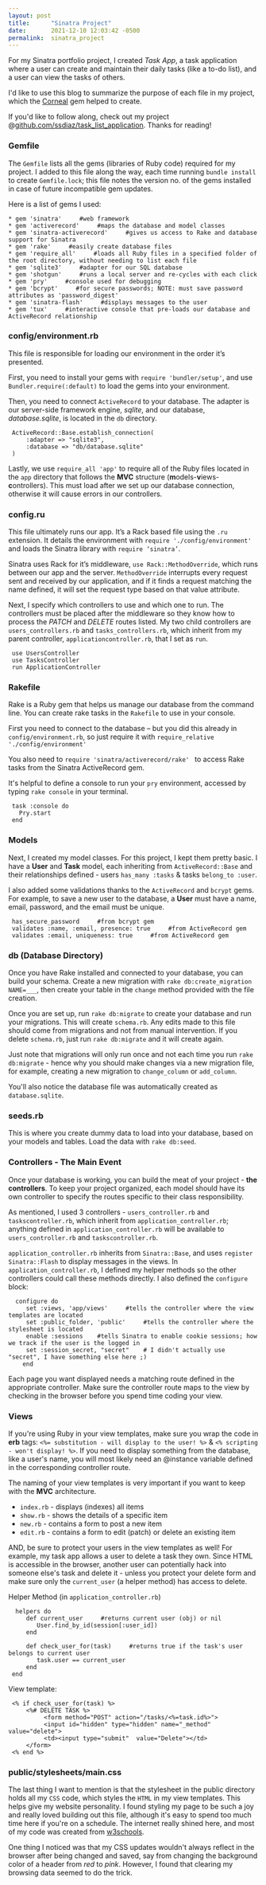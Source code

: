 ```yaml
---
layout: post
title:      "Sinatra Project"
date:       2021-12-10 12:03:42 -0500
permalink:  sinatra_project
---
```



For my Sinatra portfolio project, I created *Task App*, a task application where a user can create and maintain their daily tasks (like a to-do list), and a user can view the tasks of others. 

I'd like to use this blog to summarize the purpose of each file in my project, which the [Corneal](https://thebrianemory.github.io/corneal/) gem helped to create. 

If you'd like to follow along, check out my project @[github.com/ssdiaz/task_list_application](https://github.com/ssdiaz/task_list_application).  Thanks for reading!


### Gemfile
The `Gemfile` lists all the gems (libraries of Ruby code) required for my project. I added to this file along the way, each time running `bundle install` to create `Gemfile.lock`; this file notes the version no. of the gems installed in case of future incompatible gem updates. 

Here is a list of gems I used:
```
* gem 'sinatra'     #web framework
* gem 'activerecord'     #maps the database and model classes
* gem 'sinatra-activerecord'     #gives us access to Rake and database support for Sinatra
* gem 'rake'     #easily create database files
* gem 'require_all'     #loads all Ruby files in a specified folder of the root directory, without needing to list each file
* gem 'sqlite3'     #adapter for our SQL database
* gem 'shotgun'     #runs a local server and re-cycles with each click
* gem 'pry'     #console used for debugging
* gem 'bcrypt'     #for secure passwords; NOTE: must save password attributes as 'password_digest'
* gem 'sinatra-flash'     #displays messages to the user
* gem 'tux'     #interactive console that pre-loads our database and ActiveRecord relationship
```

### config/environment.rb
This file is responsible for loading our environment in the order it’s presented. 

First, you need to install your gems with `require 'bundler/setup'`, and use `Bundler.require(:default)` to load the gems into your environment.  

Then, you need to connect `ActiveRecord` to your database. The adapter is our server-side framework engine, *sqlite*, and our database, *database.sqlite*, is located in the `db` directory.  
```
 ActiveRecord::Base.establish_connection(
     :adapter => "sqlite3",
     :database => "db/database.sqlite"
 )
```

Lastly, we use `require_all 'app'` to require all of the Ruby files located in the `app` directory that follows the **MVC** structure (**m**odels-**v**iews-**c**ontrollers). This must load after we set up our database connection, otherwise it will cause errors in our controllers.

### config.ru
This file ultimately runs our app. It’s a Rack based file using the `.ru` extension.  It details the environment with `require './config/environment'` and loads the Sinatra library with `require ‘sinatra’`.

Sinatra uses Rack for it’s middleware, `use Rack::MethodOverride`, which runs between our app and the server.  `MethodOverride` interrupts every request sent and received by our application, and if it finds a request matching the name defined, it will set the request type based on that value attribute.  

Next, I specify which controllers to use and which one to run. The controllers must be placed after the middleware so they know how to process the *PATCH* and *DELETE* routes listed. My two child controllers are `users_controllers.rb` and `tasks_controllers.rb`, which inherit from my parent controller, `applicationcontroller.rb`, that I set as `run`.
```
 use UsersController
 use TasksController
 run ApplicationController
```

### Rakefile
Rake is a Ruby gem that helps us manage our database from the command line. You can create rake tasks in the `Rakefile` to use in your console.

First you need to connect to the database – but you did this already in `config/environment.rb`, so just require it with `require_relative './config/environment'`

You also need to `require 'sinatra/activerecord/rake' ` to access Rake tasks from the Sinatra ActiveRecord gem.

It's helpful to define a console to run your `pry` environment, accessed by typing `rake console` in your terminal. 
```
 task :console do
   Pry.start
 end
```

### Models
Next, I created my model classes. For this project, I kept them pretty basic. I have a **User** and **Task** model, each inheriting from `ActiveRecord::Base` and their relationships defined - users `has_many :tasks` & tasks `belong_to :user`. 

I also added some validations thanks to the `ActiveRecord` and `bcrypt` gems. For example, to save a new user to the database, a **User** must have a name, email, password, and the email must be unique. 
```
 has_secure_password     #from bcrypt gem 
 validates :name, :email, presence: true     #from ActiveRecord gem
 validates :email, uniqueness: true     #from ActiveRecord gem
```

### db (Database Directory)
Once you have Rake installed and connected to your database, you can build your schema. Create a new migration with `rake db:create_migration NAME=___`, then create your table in the `change` method provided with the file creation.

Once you are set up, run `rake db:migrate` to create your database and run your migrations. This will create  `schema.rb`. Any edits made to this file should come from migrations and not from manual intervention. If you delete `schema.rb`, just run `rake db:migrate` and it will create again. 

Just note that migrations will only run once and not each time you run `rake db:migrate` - hence why you should make changes via a new migration file, for example, creating a new migration to `change_column` or `add_column`.

You'll also notice the database file was automatically created as `database.sqlite`.

### seeds.rb
This is where you create dummy data to load into your database, based on your models and tables. Load the data with `rake db:seed`.

### **Controllers** -  The Main Event
Once your database is working, you can build the meat of your project - **the controllers**. To keep your project organized, each model should have its own controller to specify the routes specific to their class responsibility. 

As mentioned, I used 3 controllers - `users_controller.rb` and `taskscontroller.rb`, which inherit from `application_controller.rb`; anything defined in `application_controller.rb` will be available to `users_controller.rb` and `taskscontroller.rb`.

`application_controller.rb` inherits from `Sinatra::Base`, and uses `register Sinatra::Flash` to display messages in the views. In `application_controller.rb`, I defined my helper methods so the other controllers could call these methods directly. I also defined the `configure` block:
```
  configure do
     set :views, 'app/views'     #tells the controller where the view templates are located
     set :public_folder, 'public'     #tells the controller where the stylesheet is located
     enable :sessions    #tells Sinatra to enable cookie sessions; how we track if the user is the logged in
     set :session_secret, "secret"    # I didn't actually use "secret", I have something else here ;) 
    end
```

Each page you want displayed needs a matching route defined in the appropriate controller. Make sure the controller route maps to the view by checking in the browser before you spend time coding your view. 

### Views
If you're using Ruby in your view templates, make sure you wrap the code in **erb** tags: `<%= substitution - will display to the user! %>` & `<% scripting - won't display! %>`. If you need to display something from the database, like a user's name, you will most likely need an @instance variable defined in the corresponding controller route.

The naming of your view templates is very important if you want to keep with the **MVC** architecture. 
* `index.rb` - displays (indexes) all items 
* `show.rb` - shows the details of a specific item
* `new.rb` - contains a form to post a new item
* `edit.rb` - contains a form to edit (patch) or delete an existing item

AND, be sure to protect your users in the view templates as well! For example, my task app allows a user to delete a task they own. Since HTML is accessible in the browser, another user can potentially hack into someone else's task and delete it - unless you protect your delete form and make sure only the `current_user` (a helper method) has access to delete. 

Helper Method (in `application_controller.rb`)
```
  helpers do
     def current_user     #returns current user (obj) or nil
        User.find_by_id(session[:user_id])
     end

     def check_user_for(task)     #returns true if the task's user belongs to current user
        task.user == current_user
     end
 end
```


View template:
```
 <% if check_user_for(task) %>
     <%# DELETE TASK %>
          <form method="POST" action="/tasks/<%=task.id%>"> 
          <input id="hidden" type="hidden" name="_method" value="delete">
          <td><input type="submit"  value="Delete"></td>
     </form>
 <% end %>
```

### public/stylesheets/main.css
The last thing I want to mention is that the stylesheet in the public directory holds all my `CSS` code, which styles the `HTML` in my view templates. This helps give my website personality. I found styling my page to be such a joy and really loved building out this file, although it's easy to spend too much time here if you're on a schedule. The internet really shined here, and most of my code was created from [w3schools](https://www.w3schools.com/howto/default.asp).

One thing I noticed was that my CSS updates wouldn't always reflect in the browser after being changed and saved, say from changing the background color of a header from *red* to *pink*. However, I found that clearing my browsing data seemed to do the trick.


